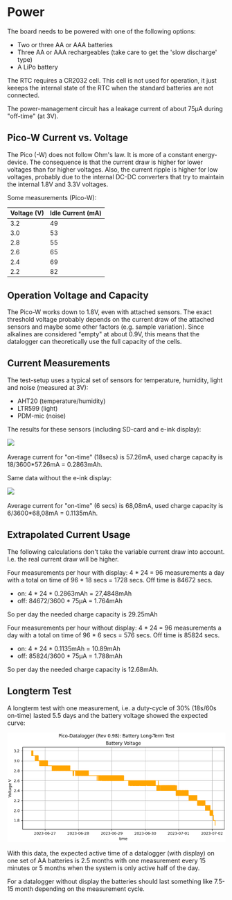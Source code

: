 Power
=====

The board needs to be powered with one of the following options:

  - Two or three AA or AAA batteries
  - Three AA or AAA rechargeables (take care to get the 'slow discharge' type)
  - A LiPo battery

The RTC requires a CR2032 cell. This cell is not used for operation, it
just keeeps the internal state of the RTC when the standard batteries
are not connected.

The power-management circuit has a leakage current of about 75µA during
"off-time" (at 3V).


Pico-W Current vs. Voltage
--------------------------

The Pico (-W) does not follow Ohm's law. It is more of a constant
energy-device. The consequence is that the current draw is higher for
lower voltages than for higher voltages. Also, the current ripple is
higher for low voltages, probably due to the internal DC-DC converters
that try to maintain the internal 1.8V and 3.3V voltages.

Some measurements (Pico-W):

| Voltage (V)| Idle Current (mA)|
|------------|------------------|
|         3.2|                49|
|         3.0|                53|
|         2.8|                55|
|         2.6|                65|
|         2.4|                69|
|         2.2|                82|


Operation Voltage and Capacity
------------------------------

The Pico-W works down to 1.8V, even with attached sensors. The exact
threshold voltage probably depends on the current draw of the attached
sensors and maybe some other factors (e.g. sample variation). Since
alkalines are considered "empty" at about 0.9V, this means that the
datalogger can theoretically use the full capacity of the cells.


Current Measurements
--------------------

The test-setup uses a typical set of sensors for temperature, humidity,
light and noise (measured at 3V):

  - AHT20 (temperature/humidity)
  - LTR599 (light)
  - PDM-mic (noise)

The results for these sensors (including SD-card and e-ink display):

![](current-aht20-ltr599-pdm-sd-display.png)

Average current for "on-time" (18secs) is 57.26mA, used charge capacity is
18/3600*57.26mA = 0.2863mAh.

Same data without the e-ink display:

![](current-aht20-ltr599-pdm-sd.png)

Average current for "on-time" (6 secs) is 68,08mA, used charge capacity is
6/3600*68,08mA = 0.1135mAh.


Extrapolated Current Usage
--------------------------

The following calculations don't take the variable current draw into
account. I.e. the real current draw will be higher.

Four measurements per hour with display: 4 * 24 = 96 measurements a day
with a total on time of 96 * 18 secs = 1728 secs. Off time is 84672 secs.

  - on: 4 * 24 * 0.2863mAh = 27,4848mAh
  - off: 84672/3600 * 75µA = 1.764mAh

So per day the needed charge capacity is 29.25mAh

Four measurements per hour without display: 4 * 24 = 96 measurements a day
with a total on time of 96 * 6 secs = 576 secs. Off time is 85824 secs.

  - on: 4 * 24 * 0.1135mAh = 10.89mAh
  - off: 85824/3600 * 75µA = 1.788mAh

So per day the needed charge capacity is 12.68mAh.


Longterm Test
-------------

A longterm test with one measurement, i.e. a duty-cycle of 30% (18s/60s
on-time) lasted 5.5 days and the battery voltage showed the expected
curve:

![](battery-voltage.png)

With this data, the expected active time of a datalogger (with display)
on one set of AA batteries is 2.5 months with one measurement every
15 minutes or 5 months when the system is only active half of the day.

For a datalogger without display the batteries should last something
like 7.5-15 month depending on the measurement cycle.
